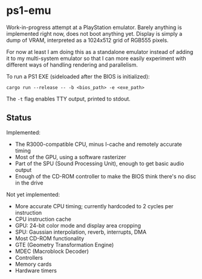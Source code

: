 # ps1-emu

Work-in-progress attempt at a PlayStation emulator. Barely anything is implemented right now, does not boot anything yet. Display is simply a dump of VRAM, interpreted as a 1024x512 grid of RGB555 pixels.

For now at least I am doing this as a standalone emulator instead of adding it to my multi-system emulator so that I can more easily experiment with different ways of handling rendering and parallelism.

To run a PS1 EXE (sideloaded after the BIOS is initialized):
```
cargo run --release -- -b <bios_path> -e <exe_path>
```

The `-t` flag enables TTY output, printed to stdout.

## Status

Implemented:
* The R3000-compatible CPU, minus I-cache and remotely accurate timing
* Most of the GPU, using a software rasterizer
* Part of the SPU (Sound Processing Unit), enough to get basic audio output
* Enough of the CD-ROM controller to make the BIOS think there's no disc in the drive

Not yet implemented:
* More accurate CPU timing; currently hardcoded to 2 cycles per instruction
* CPU instruction cache
* GPU: 24-bit color mode and display area cropping
* SPU: Gaussian interpolation, reverb, interrupts, DMA
* Most CD-ROM functionality
* GTE (Geometry Transformation Engine)
* MDEC (Macroblock Decoder)
* Controllers
* Memory cards
* Hardware timers
